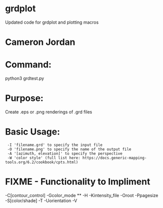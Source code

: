 # grdplot
Updated code for grdplot and plotting macros

# Cameron Jordan

# Command: 
python3 grdtest.py

# Purpose:
Create .eps or .png renderings of .grd files 

# Basic Usage:
 	 -I 'filename.grd' to specify the input file
 	 -O 'filename.png' to specify the name of the output file
	 -A '[azimuth, elevation]' to specify the perspective
 	 -W 'color style' (full list here: https://docs.generic-mapping-tools.org/6.2/cookbook/cpts.html)

# FIXME - Functionality to Impliment
 -C[contour_control]
 -Gcolor_mode **
 -H 
 -Kintensity_file 
 -Oroot 
 -Ppagesize
 -S[color/shade] 
 -T
 -Uorientation 
 -V
